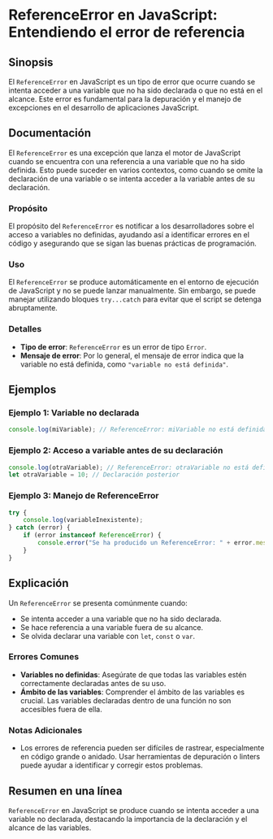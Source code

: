 <!--
Meta Description: # ReferenceError en JavaScript: Entendiendo el error de referencia ## Sinopsis El `ReferenceError` en JavaScript es un tipo de error que ocurre cuando...
Meta Keywords: referenceerror, error, variable, una, que
-->

# ReferenceError en JavaScript: Entendiendo el error de referencia

## Sinopsis
El `ReferenceError` en JavaScript es un tipo de error que ocurre cuando se intenta acceder a una variable que no ha sido declarada o que no está en el alcance. Este error es fundamental para la depuración y el manejo de excepciones en el desarrollo de aplicaciones JavaScript.

## Documentación
El `ReferenceError` es una excepción que lanza el motor de JavaScript cuando se encuentra con una referencia a una variable que no ha sido definida. Esto puede suceder en varios contextos, como cuando se omite la declaración de una variable o se intenta acceder a la variable antes de su declaración.

### Propósito
El propósito del `ReferenceError` es notificar a los desarrolladores sobre el acceso a variables no definidas, ayudando así a identificar errores en el código y asegurando que se sigan las buenas prácticas de programación.

### Uso
El `ReferenceError` se produce automáticamente en el entorno de ejecución de JavaScript y no se puede lanzar manualmente. Sin embargo, se puede manejar utilizando bloques `try...catch` para evitar que el script se detenga abruptamente.

### Detalles
- **Tipo de error**: `ReferenceError` es un error de tipo `Error`.
- **Mensaje de error**: Por lo general, el mensaje de error indica que la variable no está definida, como `"variable no está definida"`.

## Ejemplos

### Ejemplo 1: Variable no declarada
```javascript
console.log(miVariable); // ReferenceError: miVariable no está definida
```

### Ejemplo 2: Acceso a variable antes de su declaración
```javascript
console.log(otraVariable); // ReferenceError: otraVariable no está definida
let otraVariable = 10; // Declaración posterior
```

### Ejemplo 3: Manejo de ReferenceError
```javascript
try {
    console.log(variableInexistente);
} catch (error) {
    if (error instanceof ReferenceError) {
        console.error("Se ha producido un ReferenceError: " + error.message);
    }
}
```

## Explicación
Un `ReferenceError` se presenta comúnmente cuando:
- Se intenta acceder a una variable que no ha sido declarada.
- Se hace referencia a una variable fuera de su alcance.
- Se olvida declarar una variable con `let`, `const` o `var`.

### Errores Comunes
- **Variables no definidas**: Asegúrate de que todas las variables estén correctamente declaradas antes de su uso.
- **Ámbito de las variables**: Comprender el ámbito de las variables es crucial. Las variables declaradas dentro de una función no son accesibles fuera de ella.
  
### Notas Adicionales
- Los errores de referencia pueden ser difíciles de rastrear, especialmente en código grande o anidado. Usar herramientas de depuración o linters puede ayudar a identificar y corregir estos problemas.

## Resumen en una línea
`ReferenceError` en JavaScript se produce cuando se intenta acceder a una variable no declarada, destacando la importancia de la declaración y el alcance de las variables.
